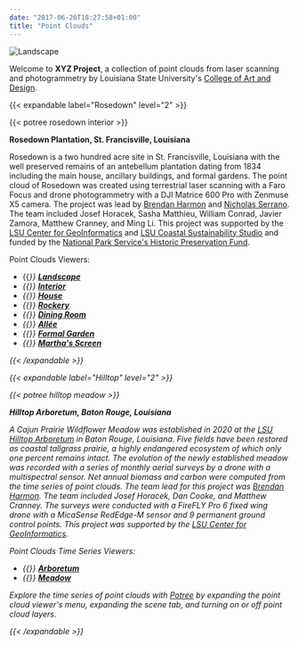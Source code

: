 ```yaml
---
date: "2017-06-26T18:27:58+01:00"
title: "Point Clouds"
---
```


![Landscape](landscape-3.jpg)

Welcome to **XYZ Project**,
a collection of point clouds from laser scanning and photogrammetry
by Louisiana State University's
[College of Art and Design](https://design.lsu.edu/).

{{< expandable label="Rosedown" level="2" >}}

{{< potree rosedown interior >}}

**Rosedown Plantation, St. Francisville, Louisiana**

Rosedown is a two hundred acre site in St. Francisville, Louisiana
with the well preserved remains of an antebellum plantation dating from 1834
including the main house, ancillary buildings, and formal gardens.
The point cloud of Rosedown was created
using terrestrial laser scanning with a Faro Focus
and drone photogrammetry with a DJI Matrice 600 Pro with Zenmuse X5 camera.
The project was lead by
[Brendan Harmon](https://baharmon.github.io/) and
[Nicholas Serrano](https://design.lsu.edu/faculty/serrano-nicholas/).
The team included Josef Horacek, Sasha Matthieu, William Conrad,
Javier Zamora, Matthew Cranney, and Ming Li.
This project was supported by the
[LSU Center for GeoInformatics](http://c4g.lsu.edu/) and
[LSU Coastal Sustainability Studio](https://css.lsu.edu/)
and funded by the
[National Park Service's Historic Preservation Fund](https://www.nps.gov/subjects/historicpreservationfund/index.htm).
<!-- Add download links -->

Point Clouds Viewers:
* {{<i class="fas fa-braille">}} [**Landscape**](https://xyz.cct.lsu.edu/data/rosedown/landscape.html "Point Cloud Viewer for Rosedown Landscape")
* {{<i class="fas fa-braille">}} [**Interior**](https://xyz.cct.lsu.edu/data/rosedown/interior.html "Point Cloud Viewer for Rosedown Interior")
* {{<i class="fas fa-braille">}} [**House**](https://xyz.cct.lsu.edu/data/rosedown/house.html "Point Cloud Viewer for Rosedown House")
* {{<i class="fas fa-braille">}} [**Rockery**](https://xyz.cct.lsu.edu/data/rosedown/rockery.html "Point Cloud Viewer for Rosedown Rockery")
* {{<i class="fas fa-braille">}} [**Dining Room**](https://xyz.cct.lsu.edu/data/rosedown/dining-room.html "Point Cloud Viewer for Rosedown Dining Room")
* {{<i class="fas fa-braille">}} [**Allée**](https://xyz.cct.lsu.edu/data/rosedown/allee.html "Point Cloud Viewer for Rosedown Allée")
* {{<i class="fas fa-braille">}} [**Formal Garden**](https://xyz.cct.lsu.edu/data/rosedown/formal-garden.html "Point Cloud Viewer for Rosedown Formal Garden")
* {{<i class="fas fa-braille">}} [**Martha's Screen**](https://xyz.cct.lsu.edu/data/rosedown/marthas-screen.html "Point Cloud Viewer for Martha's Screen")

<!-- Add milk house and complete Rosedown point clouds-->

{{< /expandable >}}

{{< expandable label="Hilltop" level="2" >}}

{{< potree hilltop meadow >}}

**Hilltop Arboretum, Baton Rouge, Louisiana**

A Cajun Prairie Wildflower Meadow was established in 2020 at the
[LSU Hilltop Arboretum](https://www.lsu.edu/hilltop/)
in Baton Rouge, Louisiana.
Five fields have been restored as coastal tallgrass prairie,
a highly endangered ecosystem of which only one percent remains intact.
The evolution of the newly established meadow was recorded
with a series of monthly aerial surveys
by a drone with a multispectral sensor.
Net annual biomass and carbon
were computed from the time series of point clouds.
The team lead for this project was
[Brendan Harmon](https://baharmon.github.io/).
The team included Josef Horacek, Dan Cooke, and Matthew Cranney.
The surveys were conducted with a
FireFLY Pro 6 fixed wing drone
with a MicaSense RedEdge-M sensor
and 9 permanent ground control points.
This project was supported by the
[LSU Center for GeoInformatics](http://c4g.lsu.edu/).

Point Clouds Time Series Viewers:
* {{<i class="fas fa-braille">}} [**Arboretum**](https://xyz.cct.lsu.edu/data/hilltop/arboretum.html "Point Cloud Viewer for Hilltop Arboretum")
* {{<i class="fas fa-braille">}} [**Meadow**](https://xyz.cct.lsu.edu/data/hilltop/meadow.html "Point Cloud Viewer for Hilltop Arboretum Meadow")

Explore the time series of point clouds
with [Potree](http://potree.org/)
by expanding the point cloud viewer's menu,
expanding the scene tab, and
turning on or off point cloud layers.

{{< /expandable >}}

<!-- {{< expandable label="Avery Island" level="2" >}}
Jungle Gardens, Avery Island, Louisiana

[**Buddha**](https://xyz.cct.lsu.edu/data/averyisland/buddha.html "Point Cloud Viewer for Avery Island Buddha")
{{< potree averyisland buddha >}}

{{< /expandable >}} -->

<!-- {{< map >}} -->

<!--
{{<i class="ai ai-zenodo ai-3x">}}
{{<i class="ms ms-grass-gis ms-2x">}}
{{<i class="fab fa-creative-commons">}}
{{<i class="fas fa-coffee">}}
{{<i class="fas fa-braille">}}
-->
